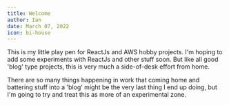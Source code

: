 ```yaml
---
title: Welcome
author: Ian
date: March 07, 2022
icon: bi-house
---
```


This is my little play pen for ReactJs and AWS hobby projects. I'm hoping to add some experiments with ReactJs and other stuff soon. But like all good 'blog' type projects, this is very much a side-of-desk effort from home.

There are so many things happening in work that coming home and battering stuff into a 'blog' might be the very last thing I end up doing, but I'm going to try and treat this as more of an experimental zone.
